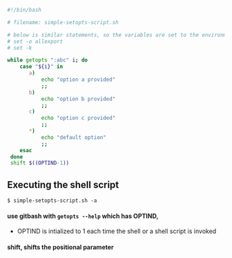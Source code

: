 
```sh
#!/bin/bash

# filename: simple-setopts-script.sh

# below is similar statements, so the variables are set to the environment variable afte the command
# set -o allexport
# set -k

while getopts ":abc" i; do
    case "${i}" in
       a) 
           echo "option a provided"
           ;;
       b)
           echo "option b provided"
           ;;
       c)
           echo "option c provided"
           ;;
       *)
           echo "default option"
           ;;
    esac
 done
 shift $((OPTIND-1))
```
## Executing the shell script
```
$ simple-setopts-script.sh -a
```
 #### use gitbash with `getopts --help` which has OPTIND, 
  - OPTIND is intialized to 1 each time the shell or a shell script is invoked
 
 #### shift, shifts the positional parameter
